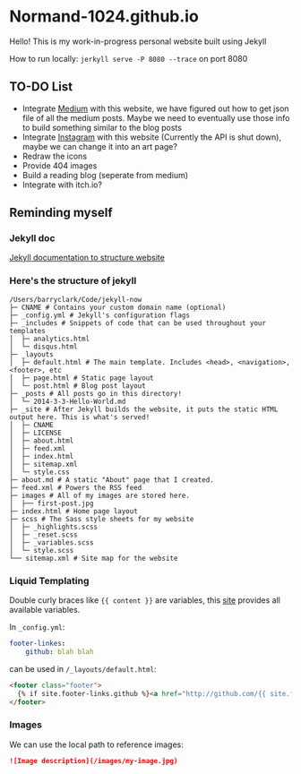 # Normand-1024.github.io

Hello! This is my work-in-progress personal website built using Jekyll

How to run locally: `jerkyll serve -P 8080 --trace` on port 8080

## TO-DO List

- Integrate [Medium](https://medium.com/@Jason_Matthew/display-medium-articles-on-your-site-d772b3b05779) with this website, we have figured out how to get json file of all the medium posts. Maybe we need to eventually use those info to build something similar to the blog posts
- Integrate [Instagram](https://millarian.com/code/adding-an-instagram-feed-to-jekyll/) with this website (Currently the API is shut down), maybe we can change it into an art page?
- Redraw the icons
- Provide 404 images
- Build a reading blog (seperate from medium)
- Integrate with itch.io?

## Reminding myself

### Jekyll doc

[Jekyll documentation to structure website](https://jekyllrb.com/docs/pages/)

### Here's the structure of jekyll

```text
/Users/barryclark/Code/jekyll-now
├─ CNAME # Contains your custom domain name (optional)
├─ _config.yml # Jekyll's configuration flags
├─ _includes # Snippets of code that can be used throughout your templates
│  ├─ analytics.html
│  └─ disqus.html
├─ _layouts
│  ├─ default.html # The main template. Includes <head>, <navigation>, <footer>, etc
│  ├─ page.html # Static page layout
│  └─ post.html # Blog post layout
├─ _posts # All posts go in this directory!
│  └─ 2014-3-3-Hello-World.md
├─ _site # After Jekyll builds the website, it puts the static HTML output here. This is what's served!
│  ├─ CNAME
│  ├─ LICENSE
│  ├─ about.html
│  ├─ feed.xml
│  ├─ index.html
│  ├─ sitemap.xml
│  └─ style.css
├─ about.md # A static "About" page that I created.
├─ feed.xml # Powers the RSS feed
├─ images # All of my images are stored here.
│  ├── first-post.jpg
├─ index.html # Home page layout
├─ scss # The Sass style sheets for my website
│  ├─ _highlights.scss
│  ├─ _reset.scss
│  ├─ _variables.scss
│  └─ style.scss
└── sitemap.xml # Site map for the website
```

### Liquid Templating

Double curly braces like `{{ content }}` are variables, this [site](https://jekyllrb.com/docs/variables/) provides all available variables.

In `_config.yml`:

```yml
footer-linkes:
    github: blah blah
```

can be used in `/_layouts/default.html`:

```html
<footer class="footer">
  {% if site.footer-links.github %}<a href="http://github.com/{{ site.footer-links.github }}">{% include svg-icons/github.html %}</a>{% endif %}
</footer>
```

### Images

We can use the local path to reference images:

```markdown
![Image description](/images/my-image.jpg)
```
